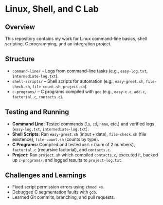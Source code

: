 # Linux, Shell, and C Lab

## Overview
This repository contains my work for Linux command-line basics, shell scripting, C programming, and an integration project.

## Structure
- `command-line/` – Logs from command-line tasks (e.g., `easy-log.txt`, `intermediate-log.txt`).
- `shell-scripts/` – Shell scripts for automation (e.g., `easy-greet.sh`, `file-check.sh`, `file-count.sh`, `project.sh`).
- `c-programs/` – C programs compiled with `gcc` (e.g., `easy-c.c`, `add.c`, `factorial.c`, `contacts.c`).

## Testing and Running
- **Command Line:** Tested commands (`ls`, `cd`, `nano`, etc.) and verified logs (`easy-log.txt`, `intermediate-log.txt`).
- **Shell Scripts:** Ran `easy-greet.sh` (input + date), `file-check.sh` (file existence), `file-count.sh` (counts by type).
- **C Programs:** Compiled and tested `add.c` (sum of 2 numbers), `factorial.c` (recursive factorial), and `contacts.c`.
- **Project:** Ran `project.sh` which compiled `contacts.c`, executed it, backed up `c-programs/`, and logged results to `project-log.txt`.

## Challenges and Learnings
- Fixed script permission errors using `chmod +x`.
- Debugged C segmentation faults with `gdb`.
- Learned Git commits, branching, and pull requests.
